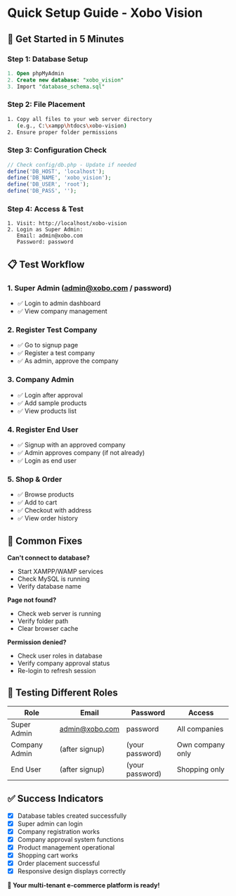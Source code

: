 # Quick Setup Guide - Xobo Vision

## 🚀 Get Started in 5 Minutes

### Step 1: Database Setup
```sql
1. Open phpMyAdmin
2. Create new database: "xobo_vision"
3. Import "database_schema.sql"
```

### Step 2: File Placement
```bash
1. Copy all files to your web server directory
   (e.g., C:\xampp\htdocs\xobo-vision)
2. Ensure proper folder permissions
```

### Step 3: Configuration Check
```php
// Check config/db.php - Update if needed
define('DB_HOST', 'localhost');
define('DB_NAME', 'xobo_vision');
define('DB_USER', 'root');
define('DB_PASS', '');
```

### Step 4: Access & Test
```
1. Visit: http://localhost/xobo-vision
2. Login as Super Admin:
   Email: admin@xobo.com
   Password: password
```

## 📋 Test Workflow

### 1. Super Admin (admin@xobo.com / password)
- ✅ Login to admin dashboard
- ✅ View company management

### 2. Register Test Company
- ✅ Go to signup page
- ✅ Register a test company
- ✅ As admin, approve the company

### 3. Company Admin
- ✅ Login after approval
- ✅ Add sample products
- ✅ View products list

### 4. Register End User
- ✅ Signup with an approved company
- ✅ Admin approves company (if not already)
- ✅ Login as end user

### 5. Shop & Order
- ✅ Browse products
- ✅ Add to cart
- ✅ Checkout with address
- ✅ View order history

## 🔧 Common Fixes

**Can't connect to database?**
- Start XAMPP/WAMP services
- Check MySQL is running
- Verify database name

**Page not found?**
- Check web server is running
- Verify folder path
- Clear browser cache

**Permission denied?**
- Check user roles in database
- Verify company approval status
- Re-login to refresh session

## 📱 Testing Different Roles

| Role | Email | Password | Access |
|------|-------|----------|--------|
| Super Admin | admin@xobo.com | password | All companies |
| Company Admin | (after signup) | (your password) | Own company only |
| End User | (after signup) | (your password) | Shopping only |

## ✅ Success Indicators

- [x] Database tables created successfully
- [x] Super admin can login
- [x] Company registration works
- [x] Company approval system functions
- [x] Product management operational
- [x] Shopping cart works
- [x] Order placement successful
- [x] Responsive design displays correctly

**🎉 Your multi-tenant e-commerce platform is ready!** 